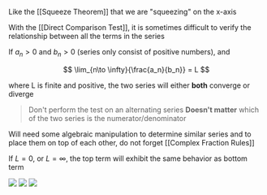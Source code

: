 Like the [[Squeeze Theorem]] that we are "squeezing" on the x-axis

With the [[Direct Comparison Test]], it is sometimes difficult to verify the relationship between all the terms in the series

If $a_n > 0$ and $b_n > 0$ (series only consist of positive numbers), and 

$$
\lim_{n\to \infty}{\frac{a_n}{b_n}} = L
$$

where L is finite and positive, the two series will either **both** converge or diverge

> Don't perform the test on an alternating series
> **Doesn't matter** which of the two series is the numerator/denominator

Will need some algebraic manipulation to determine similar series and to place them on top of each other, do not forget [[Complex Fraction Rules]]


If $L = 0$, or $L = \infty$, the top term will exhibit the same behavior as bottom term

![](http://sites.science.oregonstate.edu/math/home/programs/undergrad/CalculusQuestStudyGuides/SandS/SeriesTests/Tests/lim_comp1.gif)
![](http://sites.science.oregonstate.edu/math/home/programs/undergrad/CalculusQuestStudyGuides/SandS/SeriesTests/Tests/lim_comp2.gif)
![](http://sites.science.oregonstate.edu/math/home/programs/undergrad/CalculusQuestStudyGuides/SandS/SeriesTests/Tests/lim_comp3.gif)
